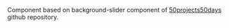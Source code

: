 Component based on background-slider component of [50projects50days](https://github.com/bradtraversy/50projects50days) github repository.